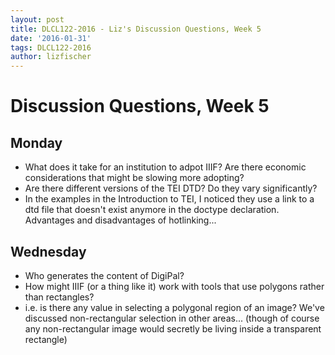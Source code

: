 ```yaml
---
layout: post
title: DLCL122-2016 - Liz's Discussion Questions, Week 5
date: '2016-01-31'
tags: DLCL122-2016
author: lizfischer
---
```


# Discussion Questions, Week 5
## Monday
* What does it take for an institution to adpot IIIF? Are there economic considerations that might be slowing more adopting?
* Are there different versions of the TEI DTD? Do they vary significantly?
 * In the examples in the Introduction to TEI, I noticed they use a link to a dtd file that doesn't exist anymore in the doctype declaration. Advantages and disadvantages of hotlinking...

## Wednesday
* Who generates the content of DigiPal?
* How might IIIF (or a thing like it) work with tools that use polygons rather than rectangles? 
 * i.e. is there any value in selecting a polygonal region of an image? We've discussed non-rectangular selection in other areas... (though of course any non-rectangular image would secretly be living inside a transparent rectangle)
